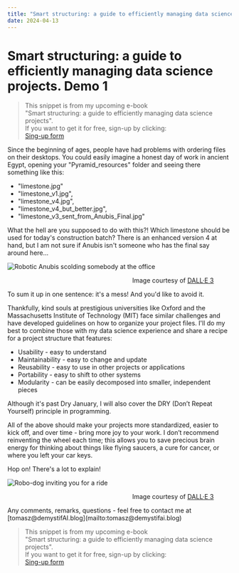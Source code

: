 ```yaml
---
title: "Smart structuring: a guide to efficiently managing data science projects. Demo 1"
date: 2024-04-13
---
```

<!-- MailerLite Universal -->
<script>
    (function(w,d,e,u,f,l,n){w[f]=w[f]||function(){(w[f].q=w[f].q||[])
    .push(arguments);},l=d.createElement(e),l.async=1,l.src=u,
    n=d.getElementsByTagName(e)[0],n.parentNode.insertBefore(l,n);})
    (window,document,'script','https://assets.mailerlite.com/js/universal.js','ml');
    ml('account', '908065');
</script>
<!-- End MailerLite Universal -->

# Smart structuring: a guide to efficiently managing data science projects. Demo 1

> This snippet is from my upcoming e-book <br>
> "Smart structuring: a guide to efficiently managing data science projects". <br>
> If you want to get it for free, sign-up by clicking: <br>
> <a class="ml-onclick-form" href="javascript:void(0)" onclick="ml('show', '2qBuzz', true)">Sing-up form</a> <br>

Since the beginning of ages, people have had problems with ordering files on their desktops. You could easily imagine a honest day of work in ancient Egypt, opening your "Pyramid_resources" folder and seeing there something like this:
- "limestone.jpg"
- "limestone_v1.jpg", 
- "limestone_v4.jpg", 
- "limestone_v4_but_better.jpg", 
- "limestone_v3_sent_from_Anubis_Final.jpg" 

What the hell are you supposed to do with this?! Which limestone should be used for today's construction batch? There is an enhanced version 4 at hand, but I am not sure if Anubis isn't someone who has the final say around here...


![Robotic Anubis scolding somebody at the office](../../../assets/images/P002/P002_RoboAnubis.webp)
<figure>
<div align="right">
<figcaption>Image courtesy of <a href="https://openai.com/dall-e-3" target="_blank">DALL·E 3</a></figcaption>
</div>
</figure>
To sum it up in one sentence: it's a mess! And you'd like to avoid it.

Thankfully, kind souls at prestigious universities like Oxford and the Massachusetts Institute of Technology (MIT) face similar challenges and have developed guidelines on how to organize your project files. I'll do my best to combine those with my data science experience and share a recipe for a project structure that features:

- Usability - easy to understand
- Maintainability - easy to change and update
- Reusability - easy to use in other projects or applications
- Portability - easy to shift to other systems
- Modularity - can be easily decomposed into smaller, independent pieces

Although it's past Dry January, I will also cover the DRY (Don’t Repeat Yourself) principle in programming.

All of the above should make your projects more standardized, easier to kick off, and over time - bring more joy to your work. I don’t recommend reinventing the wheel each time; this allows you to save precious brain energy for thinking about things like flying saucers, a cure for cancer, or where you left your car keys.

Hop on! There's a lot to explain!

![Robo-dog inviting you for a ride](../../../assets/images/P002/P002_HopOn.webp)
<figure>
<div align="right">
<figcaption>Image courtesy of <a href="https://openai.com/dall-e-3" target="_blank">DALL·E 3</a></figcaption>
</div>
</figure>
Any comments, remarks, questions - feel free to contact me at [tomasz@demystifAI.blog](mailto:tomasz@demystifai.blog) 


> This snippet is from my upcoming e-book <br>
> "Smart structuring: a guide to efficiently managing data science projects". <br>
> If you want to get it for free, sign-up by clicking: <br>
> <a class="ml-onclick-form" href="javascript:void(0)" onclick="ml('show', '2qBuzz', true)">Sing-up form</a> <br>